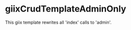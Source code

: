 giixCrudTemplateAdminOnly
=========================

This giix template rewrites all 'index' calls to 'admin'.

